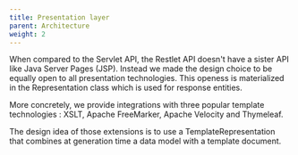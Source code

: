 ```yaml
---
title: Presentation layer
parent: Architecture
weight: 2
---
```

When compared to the Servlet API, the Restlet API doesn't have a sister
API like Java Server Pages (JSP). Instead we made the design choice to
be equally open to all presentation technologies. This openess is
materialized in the Representation class which is used for response
entities. 

More concretely, we provide integrations with three popular template
technologies : XSLT, Apache FreeMarker, Apache Velocity and Thymeleaf.

The design idea of those extensions is to use a TemplateRepresentation
that combines at generation time a data model with a template document.
